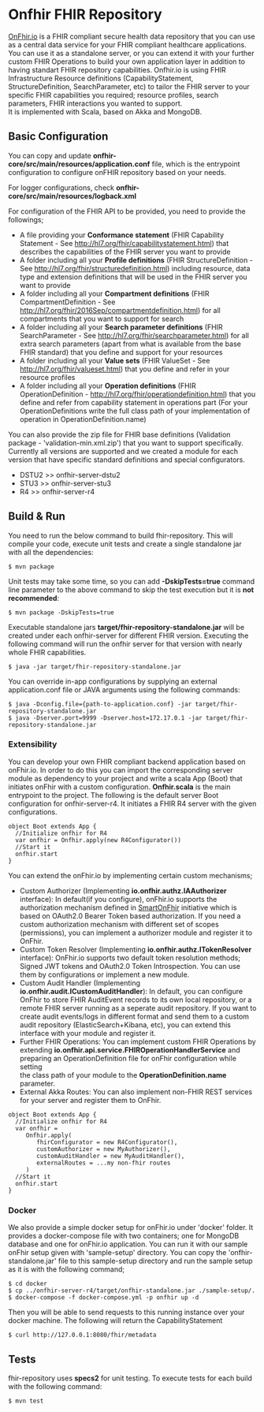 # Onfhir FHIR Repository
[OnFhir.io](http://onfhir.io) is a FHIR compliant secure health data repository that you can use as a central data service for your FHIR compliant healthcare applications. 
You can use it as a standalone server, or you can extend it with your further custom FHIR Operations to build your own application layer in addition to having standart FHIR repository capabilities. 
Onfhir.io is using FHIR Infrastructure Resource definitions (CapabilityStatement, StructureDefinition, SearchParameter, etc) to tailor 
the FHIR server to your specific FHIR capabilities you required; resource profiles, search parameters, FHIR interactions you wanted to support.     
It is implemented with Scala, based on Akka and MongoDB. 

## Basic Configuration
You can copy and update **onfhir-core/src/main/resources/application.conf** file, which is the entrypoint configuration to configure onFHIR repository based on your needs.

For logger configurations, check **onfhir-core/src/main/resources/logback.xml**

For configuration of the FHIR API to be provided, you need to provide the followings;
* A file providing your **Conformance statement** (FHIR Capability Statement - See http://hl7.org/fhir/capabilitystatement.html) that describes the capabilities of the FHIR server you want to provide
* A folder including all your **Profile definitions** (FHIR StructureDefinition - See http://hl7.org/fhir/structuredefinition.html) including resource, data type and extension definitions that will be used in the FHIR server you want to provide
* A folder including all your **Compartment definitions** (FHIR CompartmentDefinition - See http://hl7.org/fhir/2016Sep/compartmentdefinition.html) for all compartments that you want to support for search
* A folder including all your **Search parameter definitions** (FHIR SearchParameter - See http://hl7.org/fhir/searchparameter.html) for all extra search parameters (apart from what is available from the base FHIR standard) that you define and support for your resources
* A folder including all your **Value sets** (FHIR ValueSet - See http://hl7.org/fhir/valueset.html) that you define and refer in your resource profiles
* A folder including all your **Operation definitions** (FHIR OperationDefinition - http://hl7.org/fhir/operationdefinition.html) that you define and refer from capability statement in operations part (For your OperationDefinitions write the full class path of your implementation of operation in OperationDefinition.name)

You can also provide the zip file for FHIR base definitions (Validation package - 'validation-min.xml.zip') that you want to support specifically. 
Currently all versions are supported and we created a module for each version that have specific standard definitions and special configurators. 
* DSTU2 >> onfhir-server-dstu2
* STU3  >> onfhir-server-stu3
* R4    >> onfhir-server-r4

## Build & Run

You need to run the below command to build fhir-repository. This will compile 
your code, execute unit tests and create a single standalone jar with all the dependencies:
```
$ mvn package
```

Unit tests may take some time, so you can add **-DskipTests=true** command line parameter 
to the above command to skip the test execution but it is **not recommended**:
```
$ mvn package -DskipTests=true
```

Executable standalone jars **target/fhir-repository-standalone.jar**  will be created under each onfhir-server for 
different FHIR version. Executing the following command will run the onfhir server for that version with nearly whole FHIR 
capabilities.
```
$ java -jar target/fhir-repository-standalone.jar
```

You can override in-app configurations by supplying an external application.conf file or JAVA arguments
using the following commands:
```
$ java -Dconfig.file={path-to-application.conf} -jar target/fhir-repository-standalone.jar
$ java -Dserver.port=9999 -Dserver.host=172.17.0.1 -jar target/fhir-repository-standalone.jar
```

### Extensibility
You can develop your own FHIR compliant backend application based on onFhir.io. In order to do this you can import the 
corresponding server module as dependency to your project and write a scala App (Boot) that initiates onFhir with a 
custom configuration. **Onfhir.scala** is the main entrypoint to the project. The following is the default server Boot 
configuration for onfhir-server-r4. It initiates a FHIR R4 server with the given configurations. 
```
object Boot extends App {
  //Initialize onfhir for R4
  var onfhir = Onfhir.apply(new R4Configurator())
  //Start it
  onfhir.start
}
```
You can extend the onFhir.io by implementing certain custom mechanisms; 
* Custom Authorizer (Implementing **io.onfhir.authz.IAAuthorizer** interface): In default(if you configure), onFhir.io 
supports the authorization mechanism defined in [SmartOnFhir](https://docs.smarthealthit.org/authorization/) initiative 
which is based on OAuth2.0 Bearer Token based authorization. If you need a custom authorization mechanism with different set of 
scopes (permissions), you can implement a authorizer module and register it to OnFhir. 
* Custom Token Resolver (Implementing **io.onfhir.authz.ITokenResolver** interface): OnFhir.io supports two default token 
resolution methods; Signed JWT tokens and OAuth2.0 Token Introspection. You can use them by configurations or implement a new module. 
* Custom Audit Handler (Implementing **io.onfhir.audit.ICustomAuditHandler**): In default, you can configure OnFhir 
to store FHIR AuditEvent records to its own local repository, or a remote FHIR server running as a seperate audit repository. 
If you want to create audit events/logs in different format and send them to a custom audit repository (ElasticSearch+Kibana, etc),
you can extend this interface with your module and register it.
* Further FHIR Operations: You can implement custom FHIR Operations by extending **io.onfhir.api.service.FHIROperationHandlerService** and preparing an OperationDefinition file for onFhir configuration while setting  
the class path of your module to the **OperationDefinition.name** parameter.  
* External Akka Routes: You can also implement non-FHIR REST services for your server and register them to OnFhir. 

```
object Boot extends App {
  //Initialize onfhir for R4
  var onfhir = 
     Onfhir.apply(
        fhirConfigurator = new R4Configurator(),
        customAuthorizer = new MyAuthorizer(),
        customAuditHandler = new MyAuditHandler(),
        externalRoutes = ...my non-fhir routes 
     )
  //Start it
  onfhir.start
}
```
      
### Docker
We also provide a simple docker setup for onFhir.io under 'docker' folder. It provides a docker-compose file with 
two containers; one for MongoDB database and one for onFhir.io application. You can run it with our sample onFhir setup given with 'sample-setup' directory.
You can copy the 'onfhir-standalone.jar' file to this sample-setup directory and run the sample setup as it is with the following command;  

```
$ cd docker
$ cp ../onfhir-server-r4/target/onfhir-standalone.jar ./sample-setup/.
$ docker-compose -f docker-compose.yml -p onfhir up -d
```

Then you will be able to send requests to this running instance over your docker machine. The following will return the CapabilityStatement
```
$ curl http://127.0.0.1:8080/fhir/metadata
```

## Tests 

fhir-repository uses **specs2** for unit testing. To execute tests for each build with 
the following command:
```
$ mvn test
```
